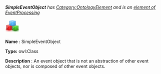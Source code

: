 ___SimpleEventObject__ 
 has
 [Category:OntologyElement](../../Category/OntologyElement "Category:OntologyElement") 
 and is an
 [element of](../../Property/ElementOf "Property:ElementOf") 
[EventProcessing](../../Submissions/EventProcessing "Submissions:EventProcessing")_




  





[![Class](../images/thumb/2/27/Class.gif/45px-Class.gif)](../../Image/Class.gif "Class")


__Name__ 
 : SimpleEventObject
 



__Type:__ 
 owl:Class
 



__Description__ 
 : An event object that is not an abstraction of other event objects, nor is composed of other event objects.